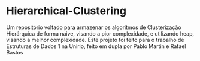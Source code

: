 # Hierarchical-Clustering
Um repositório voltado para armazenar os algoritmos de Clusterização Hierárquica  de forma naive, visando a pior complexidade, e utilizando heap, visando a melhor complexidade. Este projeto foi feito para o trabalho de Estruturas de Dados 1 na Unirio, feito em dupla por Pablo Martin e Rafael Bastos

